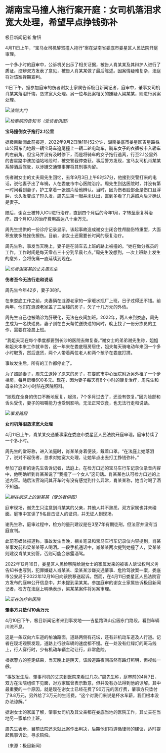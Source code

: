 # 湖南宝马撞人拖行案开庭：女司机落泪求宽大处理，希望早点挣钱弥补

极目新闻记者 詹钘

4月11日上午，“宝马女司机醉驾撞人拖行”案在湖南省娄底市娄星区人民法院开庭审理。

一个多小时的庭审中，公诉机关出示了相关证据，被告人肖某某及其辩护人进行了质证，控辩双方发表了意见，被告人肖某某做了最后陈述。因案情疑难复杂，法庭将对该案择期宣判。

11日下午，据参加庭审的伤者谢女士家属告诉极目新闻记者，庭审中，肇事女司机肖某某落泪忏悔，恳求宽大处理。另一位与此案相关的嫌疑人梁某某，则进行另案处理。

![](https://inews.gtimg.com/om_bt/OcOZ1s-gQRZ3jY9Davx_IqpaQnlH_ePtzQw5sNrIZXeTsAA/1000)_法院大门_

![](https://inews.gtimg.com/om_bt/O-e_jPMpvWQGYhLschoIQWA3vjUX89Iqt_UKoT9Aapt0UAA/1000)_检察院的告知书（受访者供图）_

**宝马撞倒女子拖行2.1公里**

据极目新闻此前报道，2022年9月2日晚11时52分许，湖南娄底市娄星区吉星路株山公园东门地段一辆宝马车追尾撞上一辆二轮电动车，骑车女子的衣裤被卡入轿车的左前角。但宝马并没有及时停下，而是将骑车的女子拖行逃离，行至2.1公里外的吉星路中澳加油站地段时，被交警截停查获。事后警方发现，宝马女司机肖某某系醉酒后驾驶，以涉嫌交通肇事罪将其刑事拘留。

伤者谢女士的丈夫周先生回忆，去年9月3日上午8时37分，他接到交警打来的电话，说他妻子出了车祸，人在娄底市中心医院治疗。周先生到达医院时，并没有第一时间看到妻子，护工拿着一张照片给他辨认。当时，因为伤者脸部全是伤口且浮肿，长头发变成了短头发，周先生第一眼并未认出，直到多看了几遍照片后才确认是妻子。

随后，谢女士被转入ICU进行治疗，直到四个月后的今年1月，才转至康复科治疗。四个月ICU的治疗费用高达八十余万元。

周先生提供的一份诊疗记录显示，该起事故造成谢女士闭合性颅脑伤特重型，大面积皮肤多处挫伤擦伤。目前，谢女士还需要长时间的康复治疗。

周先生称，事发当天晚上，妻子是在骑车去上班的路上被撞的。“她在做分拣员的工作，工作时间是每天零点三十分到早晨七点。”周先生没想到，一次上班路上发生的意外，会将伤痛一直延续到现在。

![](https://inews.gtimg.com/om_bt/OjOeaosq89ynIFscFvLjye53i8bOhreeMEcSNSEH31swsAA/1000)_伤者谢某某的丈夫周先生_

**伤者至今无法行走和说话**

周先生今年42岁，妻子38岁。

在来娄底工作之前，夫妻俩在涟源老家的一家暖水瓶厂上班，日子过得还不错。前两年，他们在涟源老家盖了三层楼的房子，欠了十几万元的外债。

周先生自己也被确诊为肝硬化，无法在夜间加班。2022年，两人来到娄底，周先生成为一名快递员，妻子则在白天帮忙送快递的同时，晚上找了一份分拣员的工作，需要在凌晨上班。

“我姐夫现在每个季度都要到长沙的医院去做复查。”谢女士的弟弟谢先生称，姐姐和姐夫本来工作就辛苦，这一年来在娄底租房居住，姐夫每天骑电动车来回一个多小时取货，然后送货，两个人带着两位老人和两个孩子在娄底打拼。

事故发生后，所有的工作都停止了。

为了照顾妻子，周先生退掉了原来的房子，在娄底市中心医院附近另外租了一个步梯房，每月房租600多元。现在，因为妻子每天有8个小时的康复治疗，周先生和母亲轮流24小时陪在医院照料。

“她现在全身的伤口不断地反复，起泡，7个多月过去了，还没有恢复。”因为脸部和舌头受伤，妻子的咀嚼能力也受到影响，无法正常饮食，也无法行走和说话。

![](https://inews.gtimg.com/om_bt/OgWDJMmNmNcAlvSTaYWlFCHQl0_Yr-r653sDNAMOWJHFQAA/1000)_事发路段_

**女司机落泪恳求宽大处理**

4月11日上午，肖某某交通肇事案在娄底市娄星区人民法院开庭审理。庭审持续了一个多小时。

周先生的堂哥称，进入法庭时，肖某某身着便装，戴着口罩。“在法庭上她落泪了，说对不起伤者，恳求对她宽大处理，让她早点出去打工挣钱弥补。”

参加了庭审的谢先生告诉记者，法庭上，在检方口述的宝马车行车记录仪录音内容中，他明确听到肖某某说了“我撞了一个女人”这句话。肖某某也认可检方口述的上述内容。随后法官询问其开车时有没有感觉到什么异常，肖某某称，她当时喝了酒不知道。

![](https://inews.gtimg.com/om_bt/OEFd1QEM3SHCKui2fpwGJO5Lt4hu_GGtKYATXbM7ZVDwAAA/1000)_躺在病床上的谢某某（受访者供图）_

庭审现场，谢先生只注意到肖某某的父亲，其他人并不熟悉，双方家属也并未碰面。庭审中宣读了5名目击证人的证词，并无证人到现场。

谢先生称，庭审过程中，检方的量刑建议是在3至7年有期徒刑，但法官并没有当庭宣判。

此前有媒体报道称，事故发生当晚，相关笔录和宝马车行车记录仪内容提到，肖某某事发前和梁某某等人喝酒。一段手机通话中，肖某某两次提到她撞了人，梁某某则建议肖某某别管，否则可能会暴露酒驾。

2022年12月16日，娄星区人民检察院给谢女士的家属发来的被害人诉讼权利义务告知书也写到，犯罪嫌疑人肖某某、梁某某涉嫌交通肇事、危险驾驶案一案，娄底市公安局于2022年12月16日向该院移送起诉。然而，在4月11日娄星区人民法院官方发布的庭审公开信息中，并未提到梁某某。参加庭审的谢女士家属告诉极目新闻记者，检方在法庭上明确表示，梁某某案件将另案审理。

![](https://inews.gtimg.com/om_bt/OY6UL4ELyfhURhTfWyesUQZCIKJuq3orGLg3WDrqpj8eQAA/1000)_正在治疗的医院_

**肇事方只垫付10余万元**

4月10日下午，极目新闻记者来到事发地——吉星路珠山公园东门路段，看到车辆川流不息。

这是一条双向六车道的柏油路面，道路两侧有花坛，还有非机动车道及人行道。记者在现场观察发现，道路上行驶车辆的速度都不慢。在一处没有红绿灯的斑马线上，行人穿行时，少有机动车辆主动让行，非常危险。

根据警方的鉴定结果，当天晚上是阴天，该段道路夜间虽然有路灯照明，但视线一般。

“事故发生后，肇事司机的丈夫到医院来看过几次。”周先生称，庭审前的4月7日，双方在法院组织下见面，对方家属曾表示歉意，但并没有办法得到他的谅解。其中最重要的一个原因，就是现在谢女士已经花费了90万元的医疗费，肇事方只垫付了9.8万元，另外给了3万元的生活费。“这个对我们来说是杯水车薪，我们根本没办法谅解。”

据谢女士的家属了解，肇事女司机及其父亲都在娄底当地的医院工作，其丈夫在当地另一家单位上班。

周先生表示，目前法院还未就此案作出判决，后期他们将遵循律师的建议，适时提起民事诉讼，寻求赔偿。

（来源：极目新闻）


